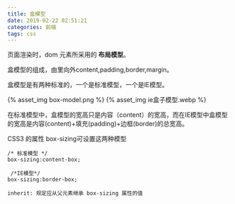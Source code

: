 ```yaml
---
title: 盒模型
date: 2019-02-22 02:51:21
categories: 前端
tags: css
---
```

页面渲染时，dom 元素所采用的 **布局模型**。

盒模型的组成，由里向外content,padding,border,margin。

盒模型是有两种标准的，一个是标准模型，一个是IE模型。
<!-- more -->
{% asset_img box-model.png %}
{% asset_img ie盒子模型.webp %}

在标准模型中，盒模型的宽高只是内容（content）的宽高，而在IE模型中盒模型的宽高是内容(content)+填充(padding)+边框(border)的总宽高。

CSS3 的属性 box-sizing可设置这两种模型

```
/* 标准模型 */
box-sizing:content-box;

 /*IE模型*/
box-sizing:border-box;

inherit: 规定应从父元素继承 box-sizing 属性的值
```
